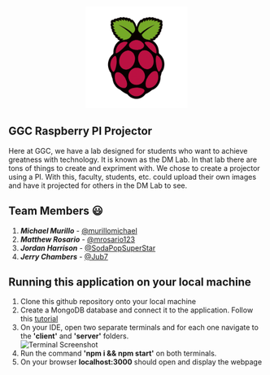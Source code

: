 <div style="text-align:center"><img src="client/src/images/ai.png" width="200" height="200"/></div>

## GGC Raspberry PI Projector
Here at GGC, we have a lab designed for students who want to achieve greatness with technology. It is known as the DM Lab.
In that lab there are tons of things to create and expriment with. We chose to create a projector using a PI. With this, faculty, students, etc. could
upload their own images and have it projected for others in the DM Lab to see.

## Team Members :smiley:
1. **_Michael Murillo_** - [@murillomichael](https://github.com/murillomichael) <br>
2. **_Matthew Rosario_** - [@mrosario123](https://github.com/mrosario123) <br>
3. **_Jordan Harrison_** - [@SodaPopSuperStar](https://github.com/jharrison5@ggc.edu)<br>
4. **_Jerry Chambers_** - [@Jub7](https://github.com/Jub7)<br>

## Running this application on your local machine
1. Clone this github repository onto your local machine <br>
2. Create a MongoDB database and connect it to the application. Follow this [tutorial](https://www.youtube.com/watch?v=6utzRKiBZt0)
3. On your IDE, open two separate terminals and for each one navigate to the **'client'** and **'server'** folders. <br>
   <img width="1162" alt="Terminal Screenshot" src="https://user-images.githubusercontent.com/54247576/164936528-b75b930d-2110-4daa-a7bd-367a6711bfc0.png">
3. Run the command **'npm i && npm start'** on both terminals. <br>
4. On your browser **localhost:3000** should open and display the webpage
